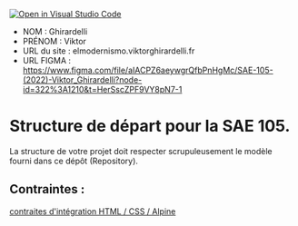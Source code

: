 [![Open in Visual Studio Code](https://classroom.github.com/assets/open-in-vscode-c66648af7eb3fe8bc4f294546bfd86ef473780cde1dea487d3c4ff354943c9ae.svg)](https://classroom.github.com/online_ide?assignment_repo_id=9708755&assignment_repo_type=AssignmentRepo)
- NOM : Ghirardelli
- PRÉNOM : Viktor
- URL du site : elmodernismo.viktorghirardelli.fr
- URL FIGMA : https://www.figma.com/file/aIACPZ6aeywgrQfbPnHgMc/SAE-105-(2022)-Viktor_Ghirardelli?node-id=322%3A1210&t=HerSscZPF9VY8pN7-1

# Structure de départ pour la SAE 105.

La structure de votre projet doit respecter scrupuleusement le modèle fourni dans ce dépôt (Repository).

## Contraintes :
[contraites d'intégration HTML / CSS / Alpine](https://moodle.univ-fcomte.fr/mod/page/view.php?id=645799)
